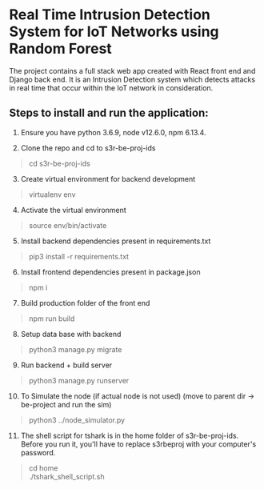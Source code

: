# Real Time Intrusion Detection System for IoT Networks using Random Forest

The project contains a full stack web app created with React front end and Django back end. It is an Intrusion Detection system which detects attacks in real time that occur within the IoT network in consideration.

## Steps to install and run the application:

1. Ensure you have python 3.6.9, node v12.6.0, npm 6.13.4.

2. Clone the repo and cd to s3r-be-proj-ids
> cd s3r-be-proj-ids

3. Create virtual environment for backend development
> virtualenv env

4. Activate the virtual environment
> source env/bin/activate

5. Install backend dependencies present in requirements.txt
> pip3 install -r requirements.txt

6. Install frontend dependencies present in package.json
> npm i

7. Build production folder of the front end
> npm run build

8. Setup data base with backend
> python3 manage.py migrate

9. Run backend + build server
> python3 manage.py runserver

10. To Simulate the node (if actual node is not used) (move to parent dir -> be-project and run the sim)
> python3 ../node_simulator.py

11. The shell script for tshark is in the home folder of s3r-be-proj-ids.
Before you run it, you'll have to replace s3rbeproj with your computer's password.
> cd home<br/>
> ./tshark_shell_script.sh
